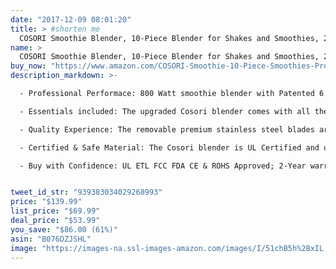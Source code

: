 ```yaml
---
date: "2017-12-09 08:01:20"
title: > #shorten me
  COSORI Smoothie Blender, 10-Piece Blender for Shakes and Smoothies, 23,000RPM Professional Personal Blender Maker with Cleaning Brush and Cups & Bottles (2x32 oz and 1x24 oz),800W  (Upgraded Version)
name: >
  COSORI Smoothie Blender, 10-Piece Blender for Shakes and Smoothies, 23,000RPM Professional Personal Blender Maker with Cleaning Brush and Cups & Bottles (2x32 oz and 1x24 oz),800W  (Upgraded Version)
buy_now: "https://www.amazon.com/COSORI-Smoothie-10-Piece-Smoothies-Professional/dp/B076DZJSHL?SubscriptionId=AKIAIA5RBQIWQVTCUEUQ&tag=coldcutdeals-20&linkCode=xm2&camp=2025&creative=165953&creativeASIN=B076DZJSHL"
description_markdown: >-

  - Professional Performace: 800 Watt smoothie blender with Patented 6 SUS blending Blades and auto blend program,making your healthy drinks & smoothies,offering you Nutrient & Vitamin needed everyday.

  - Essentials included: The upgraded Cosori blender comes with all the essentials needed: 1 x Storage Lid, 1 x Travel Lid, 2 x 32oz Containers, 1 x 24 oz Container, 1 x Cleaning Brush,1 x Recipe Book & 1 x User Manual.

  - Quality Experience: The removable premium stainless steel blades are designed and engineered to get the most consistent and silky smooth results every time. The easy-to-use 3-button interface (Start/Stop, Auto, & Pulse) is useful for different applications and blends

  - Certified & Safe Material: The Cosori blender is UL Certified and uses non-toxic BPA free materials. Its automatic overheat protection ensures safety and extends the lifetime of the blender. All accessories and the removable blade assembly are dishwasher safe.

  - Buy with Confidence: UL ETL FCC FDA CE & ROHS Approved; 2-Year warranty, BPA free Cups, dishwasher safe parts & Recipes included.


tweet_id_str: "939383034029268993"
price: "$139.99"
list_price: "$69.99"
deal_price: "$53.99"
you_save: "$86.00 (61%)"
asin: "B076DZJSHL"
image: "https://images-na.ssl-images-amazon.com/images/I/51chB5h%2BxIL.jpg"
---
```

